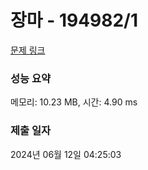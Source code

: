 # 장마 - 194982/1 

[문제 링크](https://level.goorm.io/exam/194982/%EC%9E%A5%EB%A7%88/quiz/1) 

### 성능 요약

메모리: 10.23 MB, 시간: 4.90 ms

### 제출 일자

2024년 06월 12일 04:25:03

